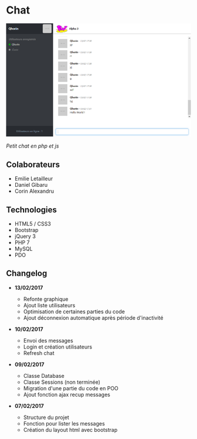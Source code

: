 # Chat

<img src="img/screenshot.png?raw=true" />

*Petit chat en php et js*

## Colaborateurs
* Emilie Letailleur
* Daniel Gibaru
* Corin Alexandru

## Technologies
* HTML5 / CSS3
* Bootstrap
* jQuery 3
* PHP 7
* MySQL
* PDO

## Changelog
* **13/02/2017**
     * Refonte graphique
     * Ajout liste utilisateurs
     * Optimisation de certaines parties du code
     * Ajout déconnexion automatique après période d'inactivité 
     
* **10/02/2017**
     * Envoi des messages
     * Login et création utilisateurs
     * Refresh chat

* **09/02/2017**
     * Classe Database
     * Classe Sessions (non terminée)
     * Migration d'une partie du code en POO
     * Ajout fonction ajax recup messages

* **07/02/2017**
     * Structure du projet
     * Fonction pour lister les messages
     * Création du layout html avec bootstrap
